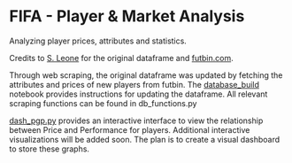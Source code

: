 # FIFA - Player & Market Analysis

Analyzing player prices, attributes and statistics.

Credits to [S. Leone](https://www.kaggle.com/stefanoleone992/fifa-19-fifa-ultimate-team/version/1) for the original dataframe and [futbin.com](www.futbin.com). 

Through web scraping, the original dataframe was updated by fetching the attributes and prices of new players from futbin. The [database_build](https://github.com/cvaf/fut/blob/master/database_build.ipynb) notebook provides instructions for updating the dataframe. All relevant scraping functions can be found in db_functions.py

[dash_pgp.py](https://github.com/cvaf/fut/blob/master/dash_dataframes.py) provides an interactive interface to view the relationship between Price and Performance for players. Additional interactive visualizations will be added soon. The plan is to create a visual dashboard to store these graphs. 



